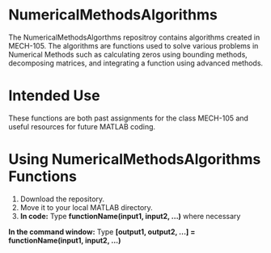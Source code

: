 # NumericalMethodsAlgorithms
The NumericalMethodsAlgorthms repositroy contains algorithms created in MECH-105. The algorithms are functions used to solve various problems in Numerical Methods such as calculating zeros using bounding methods, decomposing matrices, and integrating a function using advanced methods.

# Intended Use
These functions are both past assignments for the class MECH-105 and useful resources for future MATLAB coding.

# Using NumericalMethodsAlgorithms Functions
1. Download the repository.
2. Move it to your local MATLAB directory.
3. **In code:**
Type **functionName(input1, input2, ...)** where necessary

**In the command window:**
Type **[output1, output2, ...] = functionName(input1, input2, ...)** 
